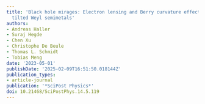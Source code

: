 ```yaml
---
title: 'Black hole mirages: Electron lensing and Berry curvature effects in inhomogeneously
  tilted Weyl semimetals'
authors:
- Andreas Haller
- Suraj Hegde
- Chen Xu
- Christophe De Beule
- Thomas L. Schmidt
- Tobias Meng
date: '2023-05-01'
publishDate: '2025-02-09T16:51:50.018144Z'
publication_types:
- article-journal
publication: '*SciPost Physics*'
doi: 10.21468/SciPostPhys.14.5.119
---
```

